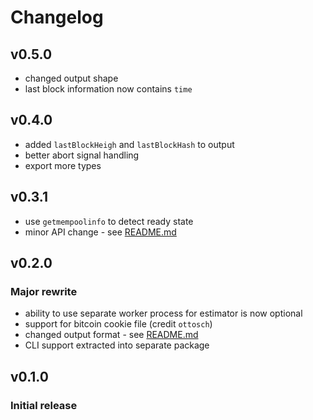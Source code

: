 # Changelog

## v0.5.0
- changed output shape
- last block information now contains `time`

## v0.4.0
- added `lastBlockHeigh` and `lastBlockHash` to output
- better abort signal handling
- export more types

## v0.3.1
- use `getmempoolinfo` to detect ready state
- minor API change - see [README.md](./README.md)

## v0.2.0
### Major rewrite
- ability to use separate worker process for estimator is now optional
- support for bitcoin cookie file (credit `ottosch`)
- changed output format - see [README.md](./README.md)
- CLI support extracted into separate package

## v0.1.0
### Initial release

